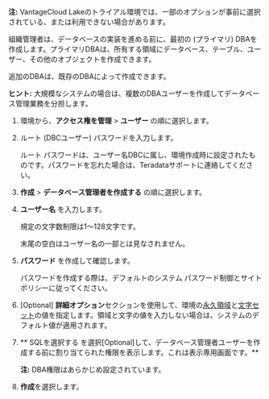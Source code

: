 **注:** VantageCloud Lakeのトライアル環境では、一部のオプションが事前に選択されている、または利用できない場合があります。

組織管理者は、データベースの実装を進める前に、最初の (プライマリ) DBAを作成します。プライマリDBAは、所有する領域にデータベース、テーブル、ユーザー、その他のオブジェクトを作成できます。

追加のDBAは、既存のDBAによって作成できます。

**ヒント:** 大規模なシステムの場合は、複数のDBAユーザーを作成してデータベース管理業務を分担します。

1.  環境から、**アクセス権を管理** > **ユーザー** の順に選択します。


1.  ルート (DBCユーザー) パスワードを入力します。

    ルート パスワードは、ユーザー名DBCに属し、環境作成時に設定されたものです。パスワードを忘れた場合は、Teradataサポートに連絡してください。


1.  **作成** > **データベース管理者を作成する** の順に選択します。


1.  **ユーザー名** を入力します。

    規定の文字数制限は1～128文字です。

    末尾の空白はユーザー名の一部とは見なされません。


1.  **パスワード** を作成して確認します。

    パスワードを作成する際は、デフォルトのシステム パスワード制御とサイト ポリシーに従ってください。


1.  [Optional] **詳細オプション**セクションを使用して、環境の[永久領域](yvc1731523611301.md)と[文字セット](hnk1731523638342.md)の値を指定します。領域と文字の値を入力しない場合は、システムのデフォルト値が適用されます。


1.  ** SQLを選択する を選択[Optional]して、データベース管理者ユーザーを作成する前に割り当てられた権限を表示します。これは表示専用画面です。**

    **注:** DBA権限はあらかじめ設定されています。


1.  **作成**を選択します。



